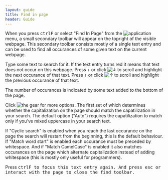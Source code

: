 ```yaml
---
layout: guide
title: Find in page
header: Guide
---
```


When you press <kbd>ctrl</kbd><kbd>F</kbd> or select "Find In Page" from the ![application](icon:16/open-menu) menu, a small secondary toolbar will appear on the topright of the visible webpage. This secondary toolbar consists mostly of a single text entry and can be used to find all occurances of some given text on the current webpage.

Type some text to search for it. If the text entry turns red it means that text does not occur on this webpage. Press <kbd>&darr;</kbd> or click ![&darr;](icon:16/go-down-symbolic) to scroll and highlight the next occurance of that text. Press <kbd>&uarr;</kbd> or click ![&uarr;](icon:16/go-up-symbolic) to scroll and highlight the previous occurance of that text.

The number of occurances is indicated by some text added to the bottom of the page.

Click ![the gear](icon:16/open-menu-symbolic) for more options. The first set of which determines whether the capitalization on the page should match the capatilization in your search. The default option ("Auto") requires the capatilization to match only if you've mixed uppercase in your search text.

If "Cyclic search" is enabled when you reach the last occurance on the page the search will restart from the beginning, this is the default behaviour. If "Match word start" is enabled each occurance must be preceded by whitespace. And if "Match CamelCase" is enabled it also matches occurances on the page which alternate capitalization instead of adding whitespace (this is mostly only useful for programmers).

Press <kbd>ctrl</kdb><kbd>F</kdb> to focus this text entry again. And press <kbd>esc</kbd> or interact with the page to close the find toolbar.

